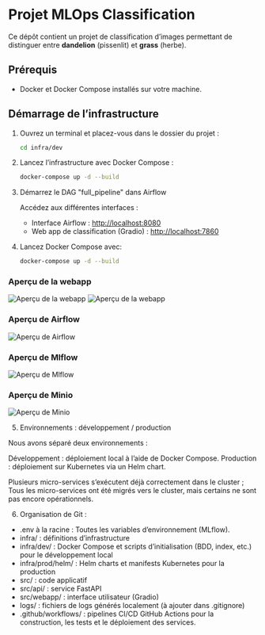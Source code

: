 # Projet MLOps Classification

Ce dépôt contient un projet de classification d’images permettant de distinguer entre **dandelion** (pissenlit) et **grass** (herbe).

## Prérequis

- Docker et Docker Compose installés sur votre machine.

## Démarrage de l’infrastructure

1. Ouvrez un terminal et placez-vous dans le dossier du projet :

   ```bash
   cd infra/dev

2. Lancez l’infrastructure avec Docker Compose :

    ```bash
    docker-compose up -d --build

3. Démarrez le DAG "full_pipeline" dans Airflow

    Accédez aux différentes interfaces :
    - Interface Airflow : [http://localhost:8080](http://localhost:8080)
    - Web app de classification (Gradio) : [http://localhost:7860](http://localhost:7860)

4. Lancez Docker Compose avec:

    ```bash
    docker-compose up -d --build

### Aperçu de la webapp
![Aperçu de la webapp](images/image_webapp1.png)
![Aperçu de la webapp](images/image_webapp2.png)
### Aperçu de Airflow
![Aperçu de Airflow](images/airflow_dag.png)
### Aperçu de Mlflow
![Aperçu de Mlflow](images/image_mlflow.png)
### Aperçu de Minio
![Aperçu de Minio](images/image_minio.png)


5. Environnements : développement / production

Nous avons séparé deux environnements :

Développement : déploiement local à l’aide de Docker Compose.
Production : déploiement sur Kubernetes via un Helm chart.

Plusieurs micro-services s’exécutent déjà correctement dans le cluster ; Tous les micro-services ont été migrés vers le cluster, mais certains ne sont pas encore opérationnels.

6. Organisation de Git : 

- .env à la racine : Toutes les variables d’environnement (MLflow).
- infra/ : définitions d’infrastructure
- infra/dev/ : Docker Compose et scripts d’initialisation (BDD, index, etc.) pour le développement local
- infra/prod/helm/ : Helm charts et manifests Kubernetes pour la production
- src/ : code applicatif
- src/api/ : service FastAPI
- src/webapp/ : interface utilisateur (Gradio)
- logs/ : fichiers de logs générés localement (à ajouter dans .gitignore)
- .github/workflows/ : pipelines CI/CD GitHub Actions pour la construction, les tests et le déploiement des services.